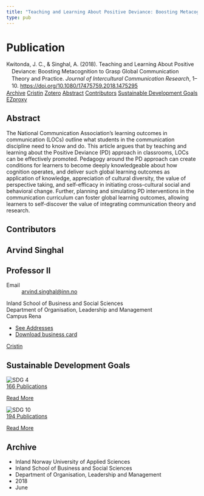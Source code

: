 ```yaml
---
title: "Teaching and Learning About Positive Deviance: Boosting Metacognition to Grasp Global Communication Theory and Practice"
type: pub
---
```

<h1>Publication</h1>
<article id="csl-bib-container-6F69I886" class="csl-bib-container">
  <div class="csl-bib-body" style="line-height: 1.35; padding-left: 1em; text-indent:-1em;">
  <div class="csl-entry">Kwitonda, J. C., &amp; Singhal, A. (2018). Teaching and Learning About Positive Deviance: Boosting Metacognition to Grasp Global Communication Theory and Practice. <i>Journal of Intercultural Communication Research</i>, 1&#x2013;10. <a href="https://doi.org/10.1080/17475759.2018.1475295">https://doi.org/10.1080/17475759.2018.1475295</a></div>
</div>
  <div class="csl-bib-buttons">
    <a href="#taxonomy-article-6F69I886" class="csl-bib-button">Archive</a>
    <a href="https://app.cristin.no/results/show.jsf?id=1593169" alt="Cristin URL" class="csl-bib-button">Cristin</a>
    <a href="http://zotero.org/groups/5022929/items/6F69I886" alt="Zotero URL" class="csl-bib-button">Zotero</a>
    <a href="#abstract-article-6F69I886" class="csl-bib-button">Abstract</a>
    <a href="#contributors-article-6F69I886" class="csl-bib-button">Contributors</a>
    <a href="#sdg-article-6F69I886" class="csl-bib-button">Sustainable Development Goals</a>
    <a href="http://ezproxy.inn.no/login?url=https://doi.org/10.1080/17475759.2018.1475295" class="csl-bib-button">EZproxy</a>
  </div>
  <div id="csl-bib-meta-container-6F69I886"></div>
</article>
<div id="csl-bib-meta-6F69I886" class="csl-bib-meta">
  <article id="abstract-article-6F69I886" class="abstract-article">
    <h1>Abstract</h1>
    The National Communication Association’s learning outcomes in communication (LOCs) outline what students in the communication discipline need to know and do. This article argues that by teaching and learning about the Positive Deviance (PD) approach in classrooms, LOCs can be effectively promoted. Pedagogy around the PD approach can create conditions for learners to become deeply knowledgeable about how cognition operates, and deliver such global learning outcomes as application of knowledge, appreciation of cultural diversity, the value of perspective taking, and self-efficacy in initiating cross-cultural social and behavioral change. Further, planning and simulating PD interventions in the communication curriculum can foster global learning outcomes, allowing learners to self-discover the value of integrating communication theory and research.
  </article>
  <article id="contributors-article-6F69I886" class="contributors-article">
    <h1>Contributors</h1>
    <div class="personas">
<div class="vrtx-hinn-person-card">
<div class="photo">
<i class="lar la-user-circle missing-person"></i>
</div>
<div class="info">
<hgroup><h1>Arvind Singhal</h1>
<h2>Professor II</h2>
</hgroup><dl>
<dt>Email</dt>
<dd>
<a href="mailto:arvind.singhal@inn.no">arvind.singhal@inn.no</a>
</dd>
</dl>
<p>
Inland School of Business and Social Sciences<br>
Department of Organisation, Leadership and Management<br>
Campus Rena
</p>
<ul class="vrtx-hinn-links">
<li><a href="https://www.inn.no/english/find-an-employee/arvind-singhal.html#vrtx-hinn-addresses">See Addresses</a></li>
<li><a href="https://www.inn.no/english/find-an-employee/arvind-singhal.html?vrtx=vcf">Download business card</a></li>
</ul>
</div>
</div>
<a href="https://app.cristin.no/persons/show.jsf?id=863653" alt="Cristin URL" class="personas-cristin">Cristin</a>
</div>
  </article>
  <article id="sdg-article-6F69I886" class="sdg-article">
    <h1>Sustainable Development Goals</h1>
    <div class="sdg-container"><div id="sdg4" class="sdg">
<img src="{{< params subfolder >}}images/sdg/sdg04_en.png" class="image" alt="SDG 4">
<div class="sdg-overlay">
<a href="{{< params subfolder >}}en/archive/?sdg=4#archive" class="sdg-publication-count"><span>166</span> Publications</a>
<p><a href="https://sdgs.un.org/goals/goal4" class="sdg-read-more">Read More</a></p>
</div>
</div> <div id="sdg10" class="sdg">
<img src="{{< params subfolder >}}images/sdg/sdg10_en.png" class="image" alt="SDG 10">
<div class="sdg-overlay">
<a href="{{< params subfolder >}}en/archive/?sdg=10#archive" class="sdg-publication-count"><span>194</span> Publications</a>
<p><a href="https://sdgs.un.org/goals/goal10" class="sdg-read-more">Read More</a></p>
</div>
</div></div>
  </article>
  <article id="taxonomy-article-6F69I886" class="taxonomy-article">
    <h1>Archive</h1>
    <ul>
      <li>Inland Norway University of Applied Sciences</li>
      <li>Inland School of Business and Social Sciences</li>
      <li>Department of Organisation, Leadership and Management</li>
      <li>2018</li>
      <li>June</li>
    </ul>
  </article>
</div>
